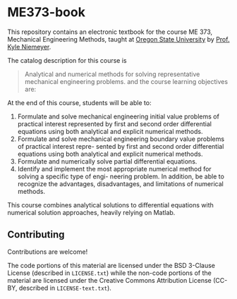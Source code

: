 # ME373-book

This repository contains an electronic textbook for the course ME 373, Mechanical Engineering Methods, taught at [Oregon State University](https://oregonstate.edu) by [Prof. Kyle Niemeyer](https://mime.oregonstate.edu/people/kyle-niemeyer).

The catalog description for this course is
> Analytical and numerical methods for solving representative mechanical engineering problems.
and the course learning objectives are:

At the end of this course, students will be able to:

1. Formulate and solve mechanical engineering initial value problems of practical interest represented by first and second order differential equations using both analytical and explicit numerical methods.
2. Formulate and solve mechanical engineering boundary value problems of practical interest repre- sented by first and second order differential equations using both analytical and explicit numerical methods.
3. Formulate and numerically solve partial differential equations.
4. Identify and implement the most appropriate numerical method for solving a specific type of engi- neering problem. In addition, be able to recognize the advantages, disadvantages, and limitations of numerical methods.

This course combines analytical solutions to differential equations with numerical solution approaches, heavily relying on Matlab.

## Contributing

Contributions are welcome! 

The code portions of this material are licensed under the BSD 3-Clause License (described in `LICENSE.txt`) while the non-code portions of the material are licensed under the Creative Commons Attribution License (CC-BY, described in `LICENSE-text.txt`).

